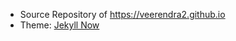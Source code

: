 * Source Repository of https://veerendra2.github.io
* Theme: [Jekyll Now](https://github.com/barryclark/jekyll-nowa)
